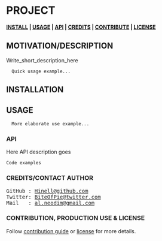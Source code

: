 <!-- [![Image caption](/project.logo.jpg)](#) -->

# PROJECT

**[INSTALL][i] | [USAGE][u] | [API][a] | [CREDITS][c] | [CONTRIBUTE][cpl] | [LICENSE][cpl]**
## MOTIVATION/DESCRIPTION
Write_short_description_here

```
  Quick usage example...
```

## INSTALLATION
[i]: #installation 'Installation guide'


## USAGE
[u]: #usage 'Module usage'
```
  More elaborate use example...
```


### API
[a]: #api 'Module\'s API description'
Here API description goes
```
Code examples
```

### CREDITS/CONTACT AUTHOR
[c]: #creditscontact-author 'Credits & author\'s contacts info '

<pre>
GitHub : <a href='https://github.com/hinell'>Hinell@github.com</a>
Twitter: <a href='https://twitter.com/biteofpie'>BiteOfPie@twitter.com</a>
Mail   : <a href='mailto: al.neodim@gmail.com'>al.neodim@gmail.com</a>
</pre>

### CONTRIBUTION, PRODUCTION USE & LICENSE
[cpl]: #contribution-production-use--license

Follow <a href='/CONTRIBUTION'>contribution guide</a> or <a href='/LICENSE'>license</a> for more details.
